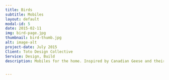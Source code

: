 ```yaml
---
title: Birds
subtitle: Mobiles
layout: default
modal-id: 5
date: 2015-02-11
img: bird-page.jpg
thumbnail: bird-thumb.jpg
alt: image-alt
project-date: July 2015
Client: Toto Design Collective
Service: Design, Build
description: Mobiles for the home. Inspired by Canadian Geese and their migration patterns. These mobiles hang elegantly and gently flap their wings when pulled, working on a delicate counterbalance. Made from Birch Ply.


---
```

